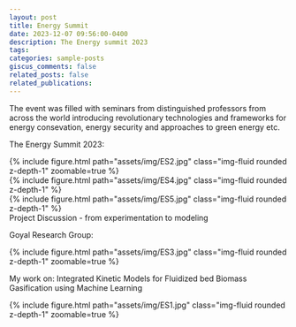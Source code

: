 ```yaml
---
layout: post
title: Energy Summit
date: 2023-12-07 09:56:00-0400
description: The Energy summit 2023
tags: 
categories: sample-posts
giscus_comments: false
related_posts: false
related_publications: 
---
```


The event was filled with seminars from distinguished professors from across the world introducing revolutionary technologies and frameworks for energy consevation, energy security and approaches to green energy etc.

The Energy Summit 2023:

<div class="row mt-3">
    <div class="col-sm mt-3 mt-md-0">
        {% include figure.html path="assets/img/ES2.jpg" class="img-fluid rounded z-depth-1" zoomable=true %}
    </div>
</div>

<div class="row mt-3">
    <div class="col-sm mt-3 mt-md-0">
        {% include figure.html path="assets/img/ES4.jpg" class="img-fluid rounded z-depth-1" %}
    </div>
    <div class="col-sm mt-3 mt-md-0">
        {% include figure.html path="assets/img/ES5.jpg" class="img-fluid rounded z-depth-1" %}
    </div>
</div>
<div class="caption">
    Project Discussion - from experimentation to modeling
</div>


Goyal Research Group:

<div class="row mt-3">
    <div class="col-sm mt-3 mt-md-0">
        {% include figure.html path="assets/img/ES3.jpg" class="img-fluid rounded z-depth-1" zoomable=true %}
    </div>
</div>


My work on: Integrated Kinetic Models for Fluidized bed Biomass Gasification using Machine Learning

<div class="row mt-3">
    <div class="col-sm mt-3 mt-md-0">
        {% include figure.html path="assets/img/ES1.jpg" class="img-fluid rounded z-depth-1" zoomable=true %}
    </div>
</div>
